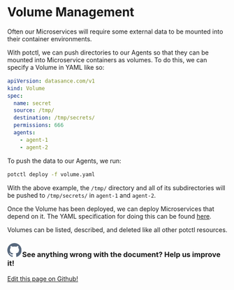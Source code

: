 # Volume Management

Often our Microservices will require some external data to be mounted into their container environments.

With potctl, we can push directories to our Agents so that they can be mounted into Microservice containers as volumes. To do this, we can specify a Volume in YAML like so:

```yaml
apiVersion: datasance.com/v1
kind: Volume
spec:
  name: secret
  source: /tmp/
  destination: /tmp/secrets/
  permissions: 666
  agents:
    - agent-1
    - agent-2
```

To push the data to our Agents, we run:

```bash
potctl deploy -f volume.yaml
```

With the above example, the `/tmp/` directory and all of its subdirectories will be pushed to `/tmp/secrets/` in `agent-1` and `agent-2`.

Once the Volume has been deployed, we can deploy Microservices that depend on it. The YAML specification for doing this can be found [here](../ioFog_3.0/reference-potctl/reference-application).

Volumes can be listed, described, and deleted like all other potctl resources.

<aside class="notifications contribute">
  <h3><img src="/images/icos/ico-github.svg" alt="">See anything wrong with the document? Help us improve it!</h3>
  <a href="https://github.com/eclipse-iofog/iofog.org/edit/develop/content/docs/3.0/agent-management/volumes.md"
    target="_blank">
    <p>Edit this page on Github!</p>
  </a>
</aside>
